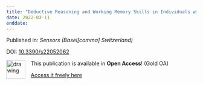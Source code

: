 ```yaml
---
title: "Deductive Reasoning and Working Memory Skills in Individuals with Blindness."
date: 2022-03-11
enddate:
---
```


Published in: *Sensors (Basel[comma] Switzerland)*

DOI: [10.3390/s22052062](https://doi.org/10.3390/s22052062)

<img src="https://upload.wikimedia.org/wikipedia/commons/thumb/7/77/Open_Access_logo_PLoS_transparent.svg/800px-Open_Access_logo_PLoS_transparent.svg.png" alt="drawing" width="50" align="left"/> &nbsp;&nbsp;&nbsp;This publication is available in **Open Access**! (Gold OA)

&nbsp;&nbsp;&nbsp;<a href="https://www.mdpi.com/1424-8220/22/5/2062/pdf?version=1646874969">Access it freely here</a>

